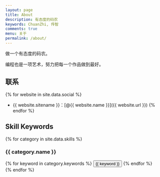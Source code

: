 ```yaml
---
layout: page
title: About
description: 有态度的码农
keywords: ChuanZhi, 传智
comments: true
menu: 关于
permalink: /about/
---
```


做一个有态度的码农。

编程也是一项艺术，努力把每一个作品做到最好。

## 联系

{% for website in site.data.social %}
* {{ website.sitename }}：[@{{ website.name }}]({{ website.url }})
{% endfor %}

## Skill Keywords

{% for category in site.data.skills %}
### {{ category.name }}
<div class="btn-inline">
{% for keyword in category.keywords %}
<button class="btn btn-outline" type="button">{{ keyword }}</button>
{% endfor %}
</div>
{% endfor %}
